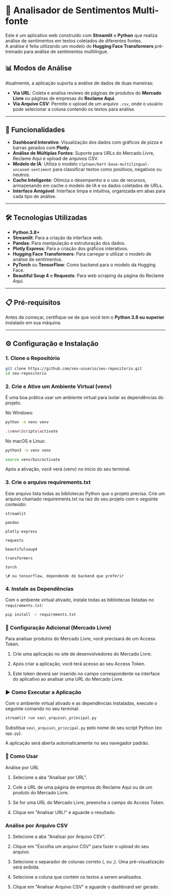 # 🤖 Analisador de Sentimentos Multi-fonte

Este é um aplicativo web construído com **Streamlit** e **Python** que realiza análise de sentimentos em textos coletados de diferentes fontes.  
A análise é feita utilizando um modelo do **Hugging Face Transformers** pré-treinado para análise de sentimentos multilíngue.

## 📊 Modos de Análise
Atualmente, a aplicação suporta a análise de dados de duas maneiras:

- **Via URL**: Coleta e analisa reviews de páginas de produtos do **Mercado Livre** ou páginas de empresas do **Reclame Aqui**.
- **Via Arquivo CSV**: Permite o upload de um arquivo `.csv`, onde o usuário pode selecionar a coluna contendo os textos para análise.

---

## 🚀 Funcionalidades

- **Dashboard Interativo**: Visualização dos dados com gráficos de pizza e barras gerados com **Plotly**.
- **Análise de Múltiplas Fontes**: Suporte para URLs do Mercado Livre, Reclame Aqui e upload de arquivos CSV.
- **Modelo de IA**: Utiliza o modelo `nlptown/bert-base-multilingual-uncased-sentiment` para classificar textos como positivos, negativos ou neutros.
- **Cache Inteligente**: Otimiza o desempenho e o uso de recursos, armazenando em cache o modelo de IA e os dados coletados de URLs.
- **Interface Amigável**: Interface limpa e intuitiva, organizada em abas para cada tipo de análise.

---

## 🛠️ Tecnologias Utilizadas

- **Python 3.8+**
- **Streamlit**: Para a criação da interface web.
- **Pandas**: Para manipulação e estruturação dos dados.
- **Plotly Express**: Para a criação dos gráficos interativos.
- **Hugging Face Transformers**: Para carregar e utilizar o modelo de análise de sentimentos.
- **PyTorch** ou **TensorFlow**: Como backend para o modelo da Hugging Face.
- **Beautiful Soup 4** e **Requests**: Para web scraping da página do Reclame Aqui.

---

## 📋 Pré-requisitos

Antes de começar, certifique-se de que você tem o **Python 3.8 ou superior** instalado em sua máquina.

---

## ⚙️ Configuração e Instalação

### 1. Clone o Repositório
```bash
git clone https://github.com/seu-usuario/seu-repositorio.git
cd seu-repositorio
```

### 2. Crie e Ative um Ambiente Virtual (venv)
É uma boa prática usar um ambiente virtual para isolar as dependências do projeto.

No Windows:

```bash
python -m venv venv

.\venv\Scripts\activate
```

No macOS e Linux:
```bash
python3 -m venv venv

source venv/bin/activate
```
Após a ativação, você verá (venv) no início do seu terminal.

### 3. Crie o arquivo requirements.txt
Este arquivo lista todas as bibliotecas Python que o projeto precisa.
Crie um arquivo chamado requirements.txt na raiz do seu projeto com o seguinte conteúdo:

```shell
streamlit

pandas

plotly-express

requests

beautifulsoup4

transformers

torch

\# ou tensorflow, dependendo do backend que preferir
```

### 4. Instale as Dependências
Com o ambiente virtual ativado, instale todas as bibliotecas listadas no `requirements.txt`:
```bash
pip install -r requirements.txt
```

### 🔑 Configuração Adicional (Mercado Livre)

Para analisar produtos do Mercado Livre, você precisará de um Access Token.

1. Crie uma aplicação no site de desenvolvedores do Mercado Livre.

2. Após criar a aplicação, você terá acesso ao seu Access Token.

3. Este token deverá ser inserido no campo correspondente na interface do aplicativo ao analisar uma URL do Mercado Livre.

### ▶️ Como Executar a Aplicação

Com o ambiente virtual ativado e as dependências instaladas, execute o seguinte comando no seu terminal:
```bash
streamlit run seu\_arquivo\_principal.py
```
Substitua `seu\_arquivo\_principal.py` pelo nome do seu script Python (ex: `app.py`).

A aplicação será aberta automaticamente no seu navegador padrão.

### 📖 Como Usar

Análise por URL

1. Selecione a aba "Analisar por URL".

2. Cole a URL de uma página de empresa do Reclame Aqui ou de um produto do Mercado Livre.

3. Se for uma URL do Mercado Livre, preencha o campo do Access Token.

4. Clique em "Analisar URL!" e aguarde o resultado.

### Análise por Arquivo CSV

1. Selecione a aba "Analisar por Arquivo CSV".

2. Clique em "Escolha um arquivo CSV" para fazer o upload do seu arquivo.

3. Selecione o separador de colunas correto (, ou ;). Uma pré-visualização será exibida.

4. Selecione a coluna que contém os textos a serem analisados.

5. Clique em "Analisar Arquivo CSV" e aguarde o dashboard ser gerado.
